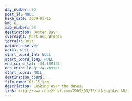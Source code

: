 ```yaml
---
day_number: 60
post_id: NULL
hike_date: 2009-03-15
km: 0
map_number: 28
destination: Oyster Bay
overnight: Mark and Brenda
terrain: Rest
nature_reserve: 
notes: NULL
start_coord_lat: NULL
start_coord_long: NULL
end_coord_lat: -34.188133
end_coord_long: 24.765517
start_coord: NULL
destination_coord: 
file_name: 03-15.jpg
description: Looking over the dunes.
link: http://www.cape2kosi.com/2009/03/15/hiking-day-60/
---
```

